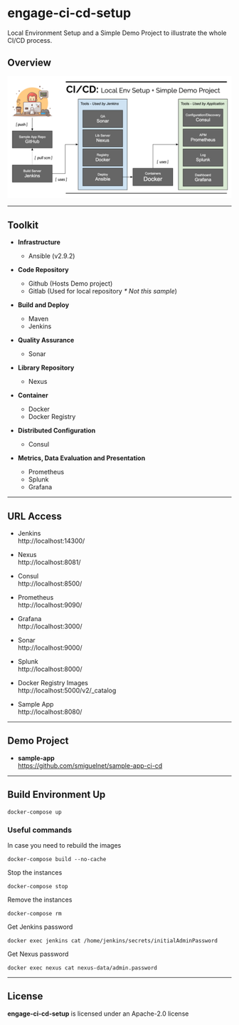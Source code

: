# engage-ci-cd-setup

Local Environment Setup and a Simple Demo Project to illustrate the whole CI/CD process.

## Overview

![Local Env Setup + Simple Demo Process](assets/img/overview.png "CD/CD Overview")

---

## Toolkit

- **Infrastructure**

  - Ansible (v2.9.2)

- **Code Repository**

  - Github (Hosts Demo project)
  - Gitlab (Used for local repository <em>\* Not this sample</em>)

- **Build and Deploy**

  - Maven
  - Jenkins

- **Quality Assurance**

  - Sonar

- **Library Repository**

  - Nexus

- **Container**

  - Docker
  - Docker Registry

- **Distributed Configuration**

  - Consul

- **Metrics, Data Evaluation and Presentation**
  - Prometheus
  - Splunk
  - Grafana

---

## URL Access

- Jenkins <br /> http://localhost:14300/

- Nexus <br /> http://localhost:8081/

- Consul <br /> http://localhost:8500/

- Prometheus <br /> http://localhost:9090/

- Grafana <br /> http://localhost:3000/

- Sonar <br /> http://localhost:9000/

- Splunk <br /> http://localhost:8000/

- Docker Registry Images <br /> http://localhost:5000/v2/_catalog

- Sample App <br /> http://localhost:8080/

---

## Demo Project

- **sample-app** <br /> https://github.com/smiguelnet/sample-app-ci-cd

---

## Build Environment Up

```
docker-compose up
```

### Useful commands

In case you need to rebuild the images

```
docker-compose build --no-cache
```

Stop the instances

```
docker-compose stop
```

Remove the instances

```
docker-compose rm
```

Get Jenkins password

```
docker exec jenkins cat /home/jenkins/secrets/initialAdminPassword
```

Get Nexus password

```
docker exec nexus cat nexus-data/admin.password
```

---

## License

**engage-ci-cd-setup** is licensed under an Apache-2.0 license
